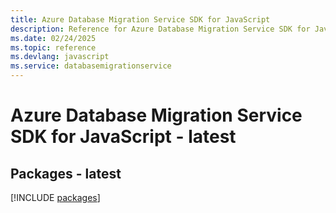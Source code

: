 ```yaml
---
title: Azure Database Migration Service SDK for JavaScript
description: Reference for Azure Database Migration Service SDK for JavaScript
ms.date: 02/24/2025
ms.topic: reference
ms.devlang: javascript
ms.service: databasemigrationservice
---
```

# Azure Database Migration Service SDK for JavaScript - latest
## Packages - latest
[!INCLUDE [packages](database-migration-service-index.md)]